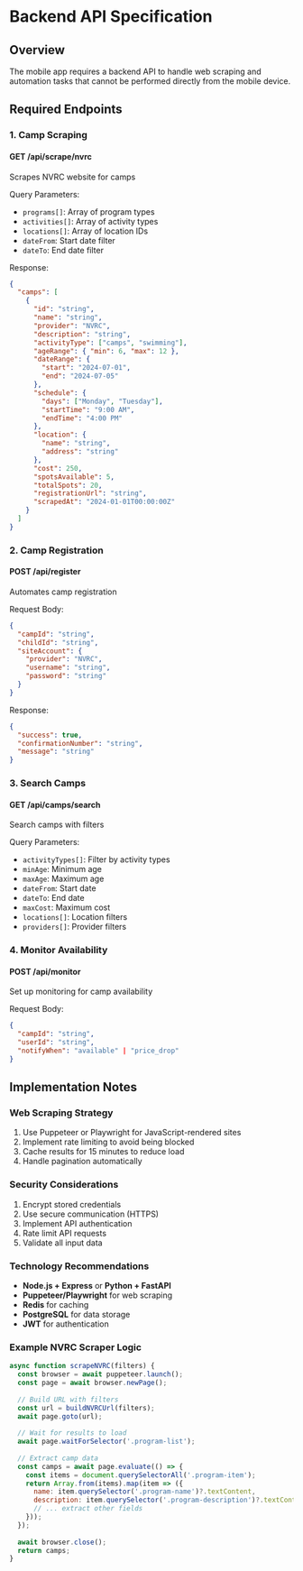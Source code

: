 # Backend API Specification

## Overview

The mobile app requires a backend API to handle web scraping and automation tasks that cannot be performed directly from the mobile device.

## Required Endpoints

### 1. Camp Scraping

#### GET /api/scrape/nvrc
Scrapes NVRC website for camps

Query Parameters:
- `programs[]`: Array of program types
- `activities[]`: Array of activity types  
- `locations[]`: Array of location IDs
- `dateFrom`: Start date filter
- `dateTo`: End date filter

Response:
```json
{
  "camps": [
    {
      "id": "string",
      "name": "string",
      "provider": "NVRC",
      "description": "string",
      "activityType": ["camps", "swimming"],
      "ageRange": { "min": 6, "max": 12 },
      "dateRange": {
        "start": "2024-07-01",
        "end": "2024-07-05"
      },
      "schedule": {
        "days": ["Monday", "Tuesday"],
        "startTime": "9:00 AM",
        "endTime": "4:00 PM"
      },
      "location": {
        "name": "string",
        "address": "string"
      },
      "cost": 250,
      "spotsAvailable": 5,
      "totalSpots": 20,
      "registrationUrl": "string",
      "scrapedAt": "2024-01-01T00:00:00Z"
    }
  ]
}
```

### 2. Camp Registration

#### POST /api/register
Automates camp registration

Request Body:
```json
{
  "campId": "string",
  "childId": "string",
  "siteAccount": {
    "provider": "NVRC",
    "username": "string",
    "password": "string"
  }
}
```

Response:
```json
{
  "success": true,
  "confirmationNumber": "string",
  "message": "string"
}
```

### 3. Search Camps

#### GET /api/camps/search
Search camps with filters

Query Parameters:
- `activityTypes[]`: Filter by activity types
- `minAge`: Minimum age
- `maxAge`: Maximum age
- `dateFrom`: Start date
- `dateTo`: End date
- `maxCost`: Maximum cost
- `locations[]`: Location filters
- `providers[]`: Provider filters

### 4. Monitor Availability

#### POST /api/monitor
Set up monitoring for camp availability

Request Body:
```json
{
  "campId": "string",
  "userId": "string",
  "notifyWhen": "available" | "price_drop"
}
```

## Implementation Notes

### Web Scraping Strategy

1. Use Puppeteer or Playwright for JavaScript-rendered sites
2. Implement rate limiting to avoid being blocked
3. Cache results for 15 minutes to reduce load
4. Handle pagination automatically

### Security Considerations

1. Encrypt stored credentials
2. Use secure communication (HTTPS)
3. Implement API authentication
4. Rate limit API requests
5. Validate all input data

### Technology Recommendations

- **Node.js + Express** or **Python + FastAPI**
- **Puppeteer/Playwright** for web scraping
- **Redis** for caching
- **PostgreSQL** for data storage
- **JWT** for authentication

### Example NVRC Scraper Logic

```javascript
async function scrapeNVRC(filters) {
  const browser = await puppeteer.launch();
  const page = await browser.newPage();
  
  // Build URL with filters
  const url = buildNVRCUrl(filters);
  await page.goto(url);
  
  // Wait for results to load
  await page.waitForSelector('.program-list');
  
  // Extract camp data
  const camps = await page.evaluate(() => {
    const items = document.querySelectorAll('.program-item');
    return Array.from(items).map(item => ({
      name: item.querySelector('.program-name')?.textContent,
      description: item.querySelector('.program-description')?.textContent,
      // ... extract other fields
    }));
  });
  
  await browser.close();
  return camps;
}
```